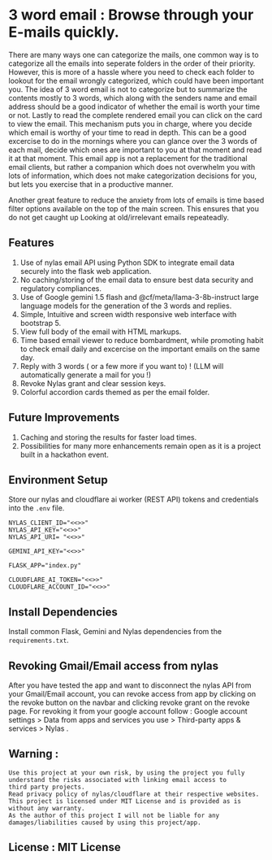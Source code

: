 # 3 word email : Browse through your E-mails quickly.


There are many ways one can categorize the mails, one common way is to categorize all the emails into seperate folders in the order of their priority.
However, this is more of a hassle where you need to check each folder to lookout for the email wrongly categorized, which could have been important you.
The idea of 3 word email is not to categorize but to summarize the contents mostly to 3 words, which along with the senders name and email address should be
a good indicator of whether the email is worth your time or not. Lastly to read the complete rendered email you can click on the card to view the email. This mechanism puts you in charge, where you decide which email is worthy of your time to read in depth. This can be a good excercise to do in the mornings where you can glance over the 3 words of each mail, decide which ones are important to you at that moment and read it at that moment.
This email app is not a replacement for the traditional email clients, but rather a companion which does not overwhelm you with lots of information, which does not
make categorization decisions for you, but lets you exercise that in a productive manner.

Another great feature to reduce the anxiety from lots of emails is time based filter options available on the top of the main screen. This ensures that you do not
get caught up Looking at old/irrelevant emails repeateadly.

## Features

1. Use of nylas email API using Python SDK to integrate email data securely into the flask web application.
2. No caching/storing of the email data to ensure best data security and regulatory compliances.
3. Use of Google gemini 1.5 flash and @cf/meta/llama-3-8b-instruct large language models for the generation of the 3 words and replies.
4. Simple, Intuitive and screen width responsive web interface with bootstrap 5.
5. View full body of the email with HTML markups.
6. Time based email viewer to reduce bombardment, while promoting habit to check email daily and excercise on the important emails on the same day.
7. Reply with 3 words ( or a few more if you want to) ! (LLM will automatically generate a mail for you !)
8. Revoke Nylas grant and clear session keys.
9. Colorful accordion cards themed as per the email folder.

## Future Improvements

1. Caching and storing the results for faster load times.
2. Possibilities for many more enhancements remain open as it is a project built in a hackathon event.



## Environment Setup 

Store our nylas and cloudflare ai worker (REST API) tokens and credentials into the `.env` file.

```
NYLAS_CLIENT_ID="<<>>"
NYLAS_API_KEY="<<>>"
NYLAS_API_URI= "<<>>"

GEMINI_API_KEY="<<>>"

FLASK_APP="index.py"

CLOUDFLARE_AI_TOKEN="<<>>"
CLOUDFLARE_ACCOUNT_ID="<<>>"
```

## Install Dependencies

Install common Flask, Gemini and Nylas dependencies from the `requirements.txt`.



## Revoking Gmail/Email access from nylas

After you have tested the app and want to disconnect the nylas API from your Gmail/Email account, you can revoke access from app 
by clicking on the revoke button on the navbar and clicking revoke grant on the revoke page. 
For revoking it from your google account follow : Google account settings > Data from apps and services you use > Third-party apps & services > Nylas .


## Warning :

```
Use this project at your own risk, by using the project you fully understand the risks associated with linking email access to
third party projects. 
Read privacy policy of nylas/cloudflare at their respective websites.
This project is licensed under MIT License and is provided as is without any warranty.
As the author of this project I will not be liable for any damages/liabilities caused by using this project/app.
```

## License : MIT License